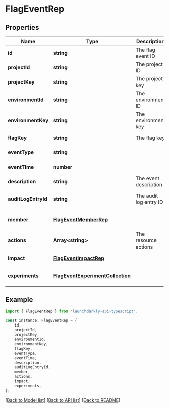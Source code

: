 # FlagEventRep


## Properties

Name | Type | Description | Notes
------------ | ------------- | ------------- | -------------
**id** | **string** | The flag event ID | [default to undefined]
**projectId** | **string** | The project ID | [default to undefined]
**projectKey** | **string** | The project key | [default to undefined]
**environmentId** | **string** | The environment ID | [optional] [default to undefined]
**environmentKey** | **string** | The environment key | [optional] [default to undefined]
**flagKey** | **string** | The flag key | [default to undefined]
**eventType** | **string** |  | [default to undefined]
**eventTime** | **number** |  | [default to undefined]
**description** | **string** | The event description | [default to undefined]
**auditLogEntryId** | **string** | The audit log entry ID | [optional] [default to undefined]
**member** | [**FlagEventMemberRep**](FlagEventMemberRep.md) |  | [optional] [default to undefined]
**actions** | **Array&lt;string&gt;** | The resource actions | [optional] [default to undefined]
**impact** | [**FlagEventImpactRep**](FlagEventImpactRep.md) |  | [default to undefined]
**experiments** | [**FlagEventExperimentCollection**](FlagEventExperimentCollection.md) |  | [optional] [default to undefined]

## Example

```typescript
import { FlagEventRep } from 'launchdarkly-api-typescript';

const instance: FlagEventRep = {
    id,
    projectId,
    projectKey,
    environmentId,
    environmentKey,
    flagKey,
    eventType,
    eventTime,
    description,
    auditLogEntryId,
    member,
    actions,
    impact,
    experiments,
};
```

[[Back to Model list]](../README.md#documentation-for-models) [[Back to API list]](../README.md#documentation-for-api-endpoints) [[Back to README]](../README.md)
